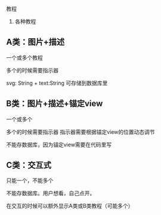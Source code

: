 教程

1. 各种教程


## A类：图片+描述
一个或多个教程

多个的时候需要指示器

svg: String + text:String
可存储到数据库里

## B类：图片+描述+锚定view
一个或多个

多个的时候需要指示器
指示器需要根据锚定view的位置动态调节

不能存数据库，因为锚定view需要在代码里写

## C类：交互式
只能一个，不能多个

不能存数据库。用户想看，自己点开。

在交互的时候可以额外显示A类或B类教程（可能多个）



